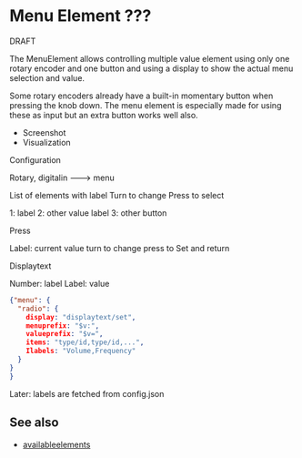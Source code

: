 # Menu Element ???

DRAFT

The MenuElement allows controlling multiple value element using only one rotary encoder and one button and using a display to show the actual menu selection and value.

Some rotary encoders already have a built-in momentary button when pressing the knob down. The menu element is especially made for using these as input but an extra button works well also.


* Screenshot
* Visualization


Configuration

Rotary, digitalin ---> menu

List of elements with label
Turn to change
Press to select

1: label
2: other value label
3: other button

Press

Label: current value
turn to change
press to Set and return

Displaytext

Number: label
Label: value

```JSON
{"menu": {
  "radio": {
    display: "displaytext/set",
    menuprefix: "$v:", 
    valueprefix: "$v=",
    items: "type/id,type/id,...",
    Ilabels: "Volume,Frequency"
  }
}
}
```

Later: labels are fetched from config.json


## See also 

* [availableelements](availableelements)